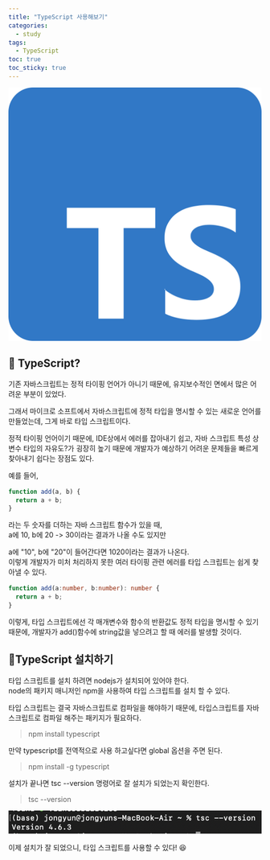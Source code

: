 ```yaml
---
title: "TypeScript 사용해보기"
categories:
  - study
tags:
  - TypeScript
toc: true
toc_sticky: true
---
```


![table_calendar](/images/logo/typescript_logo.png)

## 🤔 TypeScript?
기존 자바스크립트는 정적 타이핑 언어가 아니기 때문에, 유지보수적인 면에서 많은 어려운 부분이 있었다.

그래서 마이크로 소프트에서 자바스크립트에 정적 타입을 명시할 수 있는 새로운 언어를 만들었는데, 그게 바로 타입 스크립트이다.

정적 타이핑 언어이기 때문에, IDE상에서 에러를 잡아내기 쉽고, 자바 스크립트 특성 상 변수 타입의 자유도?가 굉장히 높기 때문에 개발자가 예상하기 어려운 문제들을 빠르게 찾아내기 쉽다는 장점도 있다.

예를 들어,  
``` js
function add(a, b) {
  return a + b;
}
```  
라는 두 숫자를 더하는 자바 스크립트 함수가 있을 때,  
a에 10, b에 20 -> 30이라는 결과가 나올 수도 있지만

a에 "10", b에 "20"이 들어간다면 1020이라는 결과가 나온다.  
이렇게 개발자가 미처 처리하지 못한 여러 타이핑 관련 에러를 타입 스크립트는 쉽게 찾아낼 수 있다.

``` ts
function add(a:number, b:number): number {
  return a + b;
}
```

이렇게, 타입 스크립트에선 각 매개변수와 함수의 반환값도 정적 타입을 명시할 수 있기 때문에, 개발자가 add()함수에 string값을 넣으려고 할 때 에러를 발생할 것이다.

## 🐣TypeScript 설치하기
타입 스크립트를 설치 하려면 nodejs가 설치되어 있어야 한다.  
node의 패키지 매니저인 npm을 사용하여 타입 스크립트를 설치 할 수 있다.

타입 스크립트는 결국 자바스크립트로 컴파일을 해야하기 때문에, 타입스크립트를 자바 스크립트로 컴파일 해주는 패키지가 필요하다.

> npm install typescript  

만약 typescript를 전역적으로 사용 하고싶다면 global 옵션을 주면 된다.  
> npm install -g typescript

설치가 끝나면 tsc --version 명령어로 잘 설치가 되었는지 확인한다.  
> tsc --version  


![table_calendar](/images/tsc_version.png)

이제 설치가 잘 되었으니, 타입 스크립트를 사용할 수 있다! 😆
